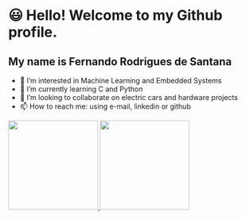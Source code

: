 # 😃 Hello! Welcome to my Github profile.
## My name is Fernando Rodrigues de Santana
- 👀 I’m interested in Machine Learning and Embedded Systems
- 🌱 I’m currently learning C and Python
- 💞️ I’m looking to collaborate on electric cars and hardware projects
- 📫 How to reach me: using e-mail, linkedin or github

<!---
FernandoRodriguesDeSantana/FernandoRodriguesDeSantana is a ✨ special ✨ repository because its `README.md` (this file) appears on your GitHub profile.
You can click the Preview link to take a look at your changes.
--->

<div>
<a href="https://github.com/FernandoRodriguesDeSantana">
<img height="180em" src="https://github-readme-stats.vercel.app/api/top-langs/?username=FernandoRodriguesDeSantana&layout=compact&langs_count=7&theme=dracula"/>
<img height="180em" src="https://github-readme-stats.vercel.app/api?username=FernandoRodriguesDeSantana&show_icons=true&theme=dracula&include_all_commits=true&count_private=true"/>
</div>
